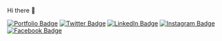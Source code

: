 
Hi there 👋

[![Portfolio Badge](https://img.shields.io/badge/Portfolio-Visit-informational?style=flat&logo=&logoColor=white&color=4267B2)](https://noeljabraham.github.io/)
[![Twitter Badge](https://img.shields.io/badge/Twitter-Profile-informational?style=flat&logo=twitter&logoColor=white&color=1CA2F1)](https://x.com/e1hitler?t=QBYel7J46WPWsvAby0cxsA&s=09)
[![LinkedIn Badge](https://img.shields.io/badge/LinkedIn-Profile-informational?style=flat&logo=linkedin&logoColor=white&color=0D76A8)](https://www.linkedin.com/in/noel-j-abraham-69412b1b0/)
[![Instagram Badge](https://img.shields.io/badge/InstaGram-Profile-informational?style=flat&logo=instagram&logoColor=white&color=bc2a8d)](https://www.youtube.com/watch?v=bgJ_1WuhUig)
[![Facebook Badge](https://img.shields.io/badge/FaceBook-Profile-informational?style=flat&logo=faceBook&logoColor=white&color=4267B2)](https://www.youtube.com/watch?v=Lm4LYX3xdkU)
